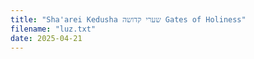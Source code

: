 ```yaml
---
title: "Sha'arei Kedusha שערי קדושה Gates of Holiness"
filename: "luz.txt"
date: 2025-04-21
---
```

